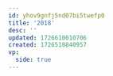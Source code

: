 ```yaml
---
id: yhov9gnfj5nd07bi5twefp0
title: '2018'
desc: ''
updated: 1726610010706
created: 1726518840957
vp:
  side: true
---
```

